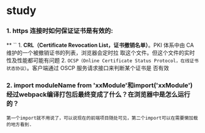 # study
### 1. https 连接时如何保证证书是有效的:
**
``
    1. **CRL（Certificate Revocation List，证书撤销名单）**。PKI 体系中由 CA 维护的一个被撤销证书的列表，浏览器会定时拉
    取这个文件。但这个文件的实时性及性能都可能有问题
    2. `OCSP（Online Certificate Status Protocol，在线证书状态协议）`。客户端通过 OSCP 服务请求接口来判断某个证书是
    否有效

### 2. import moduleName from 'xxModule'和import('xxModule')经过webpack编译打包后最终变成了什么？在浏览器中是怎么运行的？
    第一个import就不用说了，可以说现在的前端项目随处可见，第二个import可以在需要懒加载的地方看到.